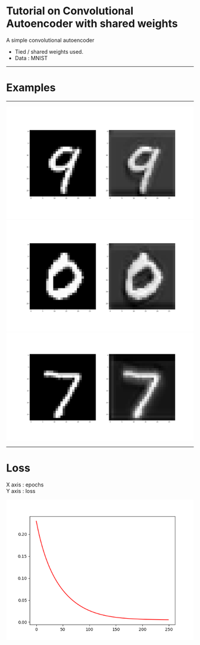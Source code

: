 # Tutorial on Convolutional Autoencoder with shared weights
A simple convolutional autoencoder 

- Tied / shared weights used.
- Data : MNIST
----------------------------------------


# Examples
----------------

![alt text](https://github.com/ddatta-DAC/ConvolutionalAutoencoder/blob/master/results/img_1.png)
![alt text](https://github.com/ddatta-DAC/ConvolutionalAutoencoder/blob/master/results/img_2.png)
![alt text](https://github.com/ddatta-DAC/ConvolutionalAutoencoder/blob/master/results/img_3.png)

------------------

# Loss
X axis : epochs   
Y axis :  loss


![alt text](https://github.com/ddatta-DAC/ConvolutionalAutoencoder/blob/master/results/Loss.png)

